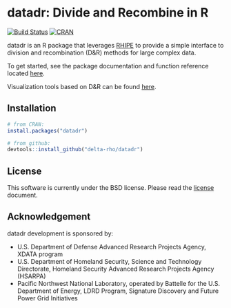 # datadr: Divide and Recombine in R

[![Build Status](https://travis-ci.org/delta-rho/datadr.svg?branch=master)](https://travis-ci.org/delta-rho/datadr)
[![CRAN](http://www.r-pkg.org/badges/version/datadr)](https://cran.r-project.org/package=datadr)

datadr is an R package that leverages [RHIPE](https://github.com/delta-rho/RHIPE) to provide a simple interface to division and recombination (D&R) methods for large complex data.

To get started, see the package documentation and function reference located [here](http://delta-rho.github.com/datadr).

Visualization tools based on D&R can be found [here](https://github.com/delta-rho/trelliscope).

## Installation

```r
# from CRAN:
install.packages("datadr")

# from github:
devtools::install_github("delta-rho/datadr")
```

## License

This software is currently under the BSD license.  Please read the [license](https://github.com/delta-rho/datadr/blob/master/LICENSE.md) document.

## Acknowledgement

datadr development is sponsored by:

- U.S. Department of Defense Advanced Research Projects Agency, XDATA program
- U.S. Department of Homeland Security, Science and Technology Directorate, Homeland Security Advanced Research Projects Agency (HSARPA)
- Pacific Northwest National Laboratory, operated by Battelle for the U.S. Department of Energy, LDRD Program, Signature Discovery and Future Power Grid Initiatives

